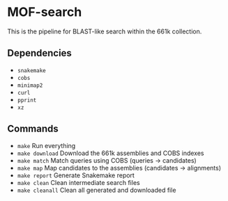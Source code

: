 # MOF-search

This is the pipeline for BLAST-like search within the 661k collection.


## Dependencies

* `snakemake`
* `cobs`
* `minimap2`
* `curl`
* `pprint`
* `xz`



## Commands

* `make`          Run everything
* `make download` Download the 661k assemblies and COBS indexes
* `make match`    Match queries using COBS (queries -> candidates)
* `make map`      Map candidates to the assemblies (candidates -> alignments)
* `make report`   Generate Snakemake report
* `make clean`    Clean intermediate search files
* `make cleanall` Clean all generated and downloaded file
